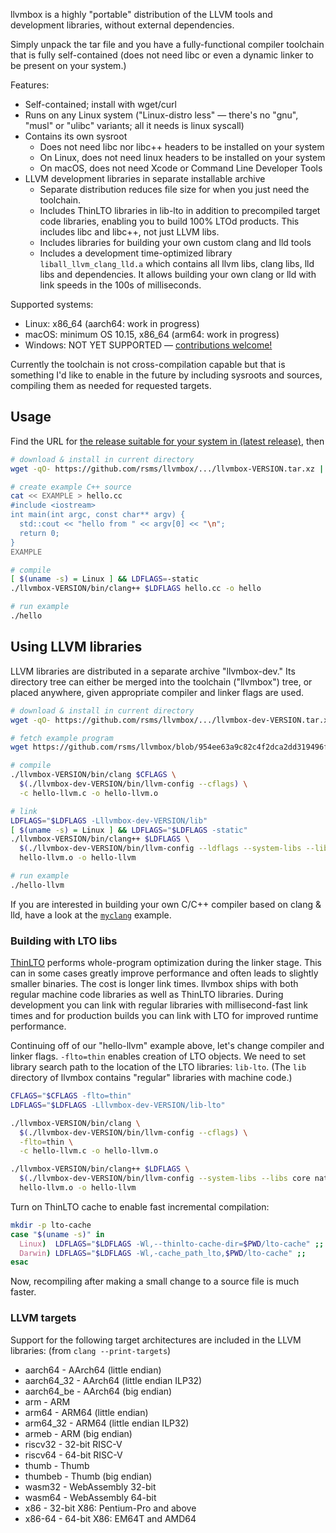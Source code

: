 llvmbox is a highly "portable" distribution of the LLVM tools and development libraries, without external dependencies.

Simply unpack the tar file and you have a fully-functional compiler toolchain that is fully self-contained (does not need libc or even a dynamic linker to be present on your system.)

Features:

- Self-contained; install with wget/curl
- Runs on any Linux system ("Linux-distro less" — there's no "gnu", "musl" or "ulibc" variants; all it needs is linux syscall)
- Contains its own sysroot
  - Does not need libc nor libc++ headers to be installed on your system
  - On Linux, does not need linux headers to be installed on your system
  - On macOS, does not need Xcode or Command Line Developer Tools
- LLVM development libraries in separate installable archive
  - Separate distribution reduces file size for when you just need the toolchain.
  - Includes ThinLTO libraries in lib-lto in addition to precompiled target code libraries, enabling you to build 100% LTOd products. This includes libc and libc++, not just LLVM libs.
  - Includes libraries for building your own custom clang and lld tools
  - Includes a development time-optimized library `liball_llvm_clang_lld.a` which contains all llvm libs, clang libs, lld libs and dependencies. It allows building your own clang or lld with link speeds in the 100s of milliseconds.

Supported systems:

  - Linux: x86_64 (aarch64: work in progress)
  - macOS: minimum OS 10.15, x86_64 (arm64: work in progress)
  - Windows: NOT YET SUPPORTED — [contributions welcome!](CONTRIBUTING.md)

Currently the toolchain is not cross-compilation capable but that is something I'd like to enable in the future by including sysroots and sources, compiling them as needed for requested targets.


## Usage

Find the URL for [the release suitable for your system in (latest release)](https://github.com/rsms/llvmbox/releases/latest), then

```sh
# download & install in current directory
wget -qO- https://github.com/rsms/llvmbox/.../llvmbox-VERSION.tar.xz | tar xz

# create example C++ source
cat << EXAMPLE > hello.cc
#include <iostream>
int main(int argc, const char** argv) {
  std::cout << "hello from " << argv[0] << "\n";
  return 0;
}
EXAMPLE

# compile
[ $(uname -s) = Linux ] && LDFLAGS=-static
./llvmbox-VERSION/bin/clang++ $LDFLAGS hello.cc -o hello

# run example
./hello
```


## Using LLVM libraries

LLVM libraries are distributed in a separate archive "llvmbox-dev." Its directory tree can either be merged into the toolchain ("llvmbox") tree, or placed anywhere, given appropriate compiler and linker flags are used.

```sh
# download & install in current directory
wget -qO- https://github.com/rsms/llvmbox/.../llvmbox-dev-VERSION.tar.xz | tar xz

# fetch example program
wget https://github.com/rsms/llvmbox/blob/954ee63a9c82c4f2dca2dd319496f1cfa5d7d06d/test/hello-llvm.c

# compile
./llvmbox-VERSION/bin/clang $CFLAGS \
  $(./llvmbox-dev-VERSION/bin/llvm-config --cflags) \
  -c hello-llvm.c -o hello-llvm.o

# link
LDFLAGS="$LDFLAGS -Lllvmbox-dev-VERSION/lib"
[ $(uname -s) = Linux ] && LDFLAGS="$LDFLAGS -static"
./llvmbox-VERSION/bin/clang++ $LDFLAGS \
  $(./llvmbox-dev-VERSION/bin/llvm-config --ldflags --system-libs --libs core native) \
  hello-llvm.o -o hello-llvm

# run example
./hello-llvm
```


If you are interested in building your own C/C++ compiler based on clang & lld, have a look at the [`myclang`](myclang/) example.


### Building with LTO libs

[ThinLTO](https://clang.llvm.org/docs/ThinLTO.html) performs whole-program optimization during the linker stage. This can in some cases greatly improve performance and often leads to slightly smaller binaries. The cost is longer link times. llvmbox ships with both regular machine code libraries as well as ThinLTO libraries. During development you can link with regular libraries with millisecond-fast link times and for production builds you can link with LTO for improved runtime performance.

Continuing off of our "hello-llvm" example above, let's change compiler and linker flags. `-flto=thin` enables creation of LTO objects. We need to set library search path to the location of the LTO libraries: `lib-lto`. (The `lib` directory of llvmbox contains "regular" libraries with machine code.)

```sh
CFLAGS="$CFLAGS -flto=thin"
LDFLAGS="$LDFLAGS -Lllvmbox-dev-VERSION/lib-lto"

./llvmbox-VERSION/bin/clang \
  $(./llvmbox-dev-VERSION/bin/llvm-config --cflags) \
  -flto=thin \
  -c hello-llvm.c -o hello-llvm.o

./llvmbox-VERSION/bin/clang++ $LDFLAGS \
  $(./llvmbox-dev-VERSION/bin/llvm-config --system-libs --libs core native) \
  hello-llvm.o -o hello-llvm
```

Turn on ThinLTO cache to enable fast incremental compilation:

```sh
mkdir -p lto-cache
case "$(uname -s)" in
  Linux)  LDFLAGS="$LDFLAGS -Wl,--thinlto-cache-dir=$PWD/lto-cache" ;;
  Darwin) LDFLAGS="$LDFLAGS -Wl,-cache_path_lto,$PWD/lto-cache" ;;
esac
```

Now, recompiling after making a small change to a source file is much faster.

### LLVM targets

Support for the following target architectures are included in the LLVM libraries:
(from `clang --print-targets`)

- aarch64    - AArch64 (little endian)
- aarch64_32 - AArch64 (little endian ILP32)
- aarch64_be - AArch64 (big endian)
- arm        - ARM
- arm64      - ARM64 (little endian)
- arm64_32   - ARM64 (little endian ILP32)
- armeb      - ARM (big endian)
- riscv32    - 32-bit RISC-V
- riscv64    - 64-bit RISC-V
- thumb      - Thumb
- thumbeb    - Thumb (big endian)
- wasm32     - WebAssembly 32-bit
- wasm64     - WebAssembly 64-bit
- x86        - 32-bit X86: Pentium-Pro and above
- x86-64     - 64-bit X86: EM64T and AMD64
